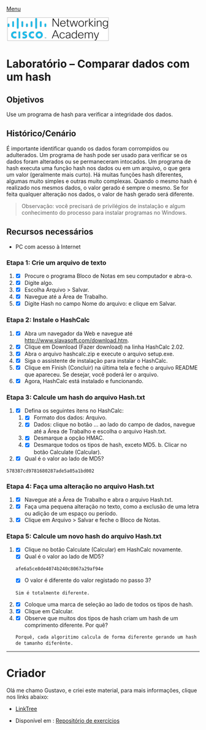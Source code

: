 [Menu](../README.md)

![imagem](img/cisco.png)

# Laboratório – Comparar dados com um hash

## Objetivos

Use um programa de hash para verificar a integridade dos dados.

## Histórico/Cenário

É importante identificar quando os dados foram corrompidos ou adulterados. Um programa de hash pode ser usado para verificar se os dados foram alterados ou se permaneceram intocados. Um programa de hash executa uma função hash nos dados ou em um arquivo, o que gera um valor (geralmente mais curto). Há muitas funções hash diferentes, algumas muito simples e outras muito complexas. Quando o mesmo hash é realizado nos mesmos dados, o valor gerado é sempre o mesmo. Se for feita qualquer alteração nos dados, o valor de hash gerado será diferente.

>  Observação: você precisará de privilégios de instalação e algum conhecimento do processo para instalar programas no Windows.

## Recursos necessários

* PC com acesso à Internet

### Etapa 1: Crie um arquivo de texto

1. - [x] Procure o programa Bloco de Notas em seu computador e abra-o.  
1. - [x]  Digite algo.
1. - [x]  Escolha Arquivo > Salvar.
1. - [x]  Navegue até a Área de Trabalho.
1. - [x]  Digite Hash no campo Nome do arquivo: e clique em Salvar.

### Etapa 2: Instale o HashCalc

1. - [x]  Abra um navegador da Web e navegue até http://www.slavasoft.com/download.htm.
1. - [x]  Clique em Download (Fazer download) na linha HashCalc 2.02.
1. - [x]  Abra o arquivo hashcalc.zip e execute o arquivo setup.exe.
1. - [x]  Siga o assistente de instalação para instalar o HashCalc.
1. - [x]  Clique em Finish (Concluir) na última tela e feche o arquivo README que apareceu. Se desejar, você poderá ler o arquivo.
1. - [x]  Agora, HashCalc está instalado e funcionando.

### Etapa 3: Calcule um hash do arquivo Hash.txt

1. - [x]  Defina os seguintes itens no HashCalc:
    1. - [x]  Formato dos dados: Arquivo.
    1. - [x]  Dados: clique no botão ... ao lado do campo de dados, navegue até a Área de Trabalho e escolha o arquivo Hash.txt.
    1. - [x]  Desmarque a opção HMAC.
    1. - [x]  Desmarque todos os tipos de hash, exceto MD5. b. Clicar no botão Calculate (Calcular).
1. - [x]  Qual é o valor ao lado de MD5?
```
578387cd9781680287ade5a05a1bd002
```

### Etapa 4: Faça uma alteração no arquivo Hash.txt

1. - [x]  Navegue até a Área de Trabalho e abra o arquivo Hash.txt.
1. - [x]  Faça uma pequena alteração no texto, como a exclusão de uma letra ou adição de um espaço ou período.
1. - [x] Clique em Arquivo > Salvar e feche o Bloco de Notas.

### Etapa 5: Calcule um novo hash do arquivo Hash.txt

1. - [x]  Clique no botão Calculate (Calcular) em HashCalc novamente.
	- [x] Qual é o valor ao lado de MD5?
	```
	afe6a5ce8de4074b240c8067a29af94e
	```
	- [x] O valor é diferente do valor registado no passo 3?
	```
	Sim é totalmente diferente.
	```
1. - [x] Coloque uma marca de seleção ao lado de todos os tipos de hash.
1. - [x]  Clique em Calcular.
1. - [x]  Observe que muitos dos tipos de hash criam um hash de um comprimento diferente. Por quê?
	```
	Porquê, cada algoritimo calcula de forma diferente gerando um hash de tamanho diferênte.
	```



***

# Criador
Olá me chamo Gustavo, e criei este material, para mais informações, clique nos links abaixo:

* [LinkTree](https://www.linktree.com.br/gusleaooliveira)


* Disponível em : [Repositório de exercícios](../README.md)
